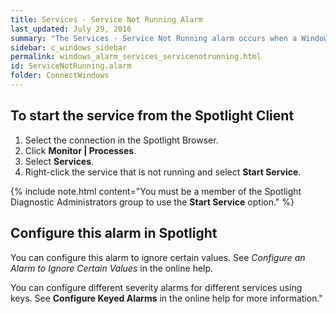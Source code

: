 ```yaml
---
title: Services - Service Not Running Alarm
last_updated: July 29, 2016
summary: "The Services - Service Not Running alarm occurs when a Windows service that is set to start automatically is not running."
sidebar: c_windows_sidebar
permalink: windows_alarm_services_servicenotrunning.html
id: ServiceNotRunning.alarm
folder: ConnectWindows
---
```



## To start the service from the Spotlight Client

1. Select the connection in the Spotlight Browser.
2. Click **Monitor \| Processes**.
3. Select **Services**.
4. Right-click the service that is not running and select **Start Service**.

{% include note.html content="You must be a member of the Spotlight Diagnostic Administrators group to use the **Start Service** option." %}

## Configure this alarm in Spotlight

You can configure this alarm to ignore certain values. See *Configure an Alarm to Ignore Certain Values* in the online help.

You can configure different severity alarms for different services using keys. See **Configure Keyed Alarms** in the online help for more information."
